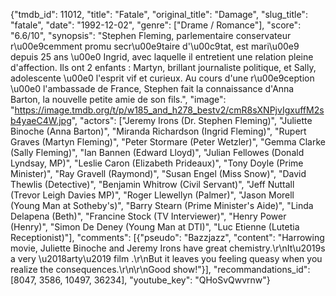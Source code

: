 {"tmdb_id": 11012, "title": "Fatale", "original_title": "Damage", "slug_title": "fatale", "date": "1992-12-02", "genre": ["Drame / Romance"], "score": "6.6/10", "synopsis": "Stephen Fleming, parlementaire conservateur r\u00e9cemment promu secr\u00e9taire d'\u00c9tat, est mari\u00e9 depuis 25 ans \u00e0 Ingrid, avec laquelle il entretient une relation pleine d'affection. Ils ont 2 enfants : Martyn, brillant journaliste politique, et Sally, adolescente \u00e0 l'esprit vif et curieux. Au cours d'une r\u00e9ception \u00e0 l'ambassade de France, Stephen fait la connaissance d'Anna Barton, la nouvelle petite amie de son fils.", "image": "https://image.tmdb.org/t/p/w185_and_h278_bestv2/cmR8sXNPjvIgxuffM2sb4yaeC4W.jpg", "actors": ["Jeremy Irons (Dr. Stephen Fleming)", "Juliette Binoche (Anna Barton)", "Miranda Richardson (Ingrid Fleming)", "Rupert Graves (Martyn Fleming)", "Peter Stormare (Peter Wetzler)", "Gemma Clarke (Sally Fleming)", "Ian Bannen (Edward Lloyd)", "Julian Fellowes (Donald Lyndsay, MP)", "Leslie Caron (Elizabeth Prideaux)", "Tony Doyle (Prime Minister)", "Ray Gravell (Raymond)", "Susan Engel (Miss Snow)", "David Thewlis (Detective)", "Benjamin Whitrow (Civil Servant)", "Jeff Nuttall (Trevor Leigh Davies MP)", "Roger Llewellyn (Palmer)", "Jason Morell (Young Man at Sotheby's)", "Barry Stearn (Prime Minister's Aide)", "Linda Delapena (Beth)", "Francine Stock (TV Interviewer)", "Henry Power (Henry)", "Simon De Deney (Young Man at DTI)", "Luc Etienne (Lutetia Receptionist)"], "comments": [{"pseudo": "Bazzjazz", "content": "Harrowing movie, Juliette Binoche and Jeremy Irons have great chemistry.\r\nIt\u2019s a very \u2018arty\u2019 film .\r\nBut it leaves you feeling queasy when you realize the consequences.\r\n\r\nGood show!"}], "recommandations_id": [8047, 3586, 10497, 36234], "youtube_key": "QHoSvQwvrnw"}
